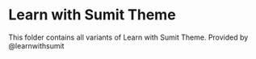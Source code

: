 # Learn with Sumit Theme

This folder contains all variants of Learn with Sumit Theme. Provided by @learnwithsumit

